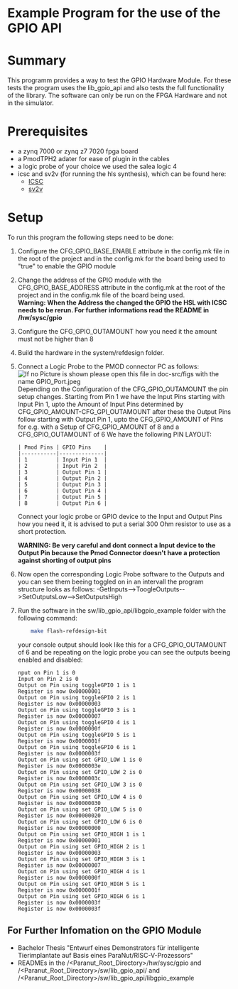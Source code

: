 # Example Program for the use of the GPIO API

# Summary

This programm provides a way to test the GPIO Hardware Module.
For these tests the program uses the lib_gpio_api and also tests the full functionality of the library.
The software can only be run on the FPGA Hardware and not in the simulator.

# Prerequisites

   - a zynq 7000 or zynq z7 7020 fpga board
   - a PmodTPH2 adater for ease of plugin in the cables 
   - a logic probe of your choice we used the salea logic 4
   - icsc and sv2v (for running the hls synthesis), which can be found here:
        - [ICSC](https://github.com/intel/systemc-compiler/wiki/Getting-started)
        - [sv2v](https://github.com/zachjs/sv2v/releases/tag/v0.0.10)


# Setup

To run this program the following steps need to be done:

1. Configure the CFG_GPIO_BASE_ENABLE attribute in the config.mk file in the root of the project and in the config.mk for the board being used to "true" to enable the GPIO module
2. Change the address of the GPIO module with the CFG_GPIO_BASE_ADDRESS attribute in the config.mk at the root of the project and in the config.mk file of the board being used.
    <br>**Warning: When the Address the changed the GPIO the HSL with ICSC needs to be rerun. For further informations read the README in /hw/sysc/gpio**
3. Configure the CFG_GPIO_OUTAMOUNT how you need it the amount must not be higher than 8 
4. Build the hardware in the system/refdesign folder.
5. Connect a Logic Probe to the PMOD connector PC as follows:
![If no Picture is shown please open this file in doc-src/figs with the name GPIO_Port.jpeg](../../../doc-src/figs/GPIO_Port.jpeg)
Depending on the Configuration of the CFG_GPIO_OUTAMOUNT the pin setup changes. 
Starting from Pin 1 we have the Input Pins starting with Input Pin 1, upto the Amount of Input Pins determined by CFG_GPIO_AMOUNT-CFG_GPI_OUTAMOUNT
after these the Output Pins follow starting with Output Pin 1, upto the CFG_GPIO_AMOUNT of Pins
<br/>for e.g. with a Setup of CFG_GPIO_AMOUNT of 8 and a CFG_GPIO_OUTAMOUNT of 6
We have the following PIN LAYOUT: 
    ```
    | Pmod Pins | GPIO Pins    |
    |-----------|--------------|
    | 1         | Input Pin 1  |
    | 2         | Input Pin 2  |
    | 3         | Output Pin 1 |
    | 4         | Output Pin 2 |
    | 5         | Output Pin 3 |
    | 6         | Output Pin 4 |
    | 7         | Output Pin 5 |
    | 8         | Output Pin 6 |
    ```
    Connect your logic probe or GPIO device to the Input and Output Pins how you need it, it is advised to put a serial 300 Ohm resistor to use as a short protection.

    **WARNING: Be very careful and dont connect a Input device to the Output Pin because the Pmod Connector doesn't have a protection against shorting of output pins**


6. Now open the corresponding Logic Probe software to the Outputs and you can see them beeing toggled on in an intervall the program structure looks as follows: 
-GetInputs-->ToogleOutputs-->SetOutputsLow-->SetOutputsHigh
7. Run the software in the sw/lib_gpio_api/libgpio_example folder with the following command:
    ```sh
        make flash-refdesign-bit
    ```

    your console output should look like this for a CFG_GPIO_OUTAMOUNT of 6 and be repeating on the logic probe you can see the outputs beeing enabled and disabled:

    ```
    nput on Pin 1 is 0
    Input on Pin 2 is 0
    Output on Pin using toggleGPIO 1 is 1
    Register is now 0x00000001
    Output on Pin using toggleGPIO 2 is 1
    Register is now 0x00000003
    Output on Pin using toggleGPIO 3 is 1
    Register is now 0x00000007
    Output on Pin using toggleGPIO 4 is 1
    Register is now 0x0000000f
    Output on Pin using toggleGPIO 5 is 1
    Register is now 0x0000001f
    Output on Pin using toggleGPIO 6 is 1
    Register is now 0x0000003f
    Output on Pin using set GPIO_LOW 1 is 0
    Register is now 0x0000003e
    Output on Pin using set GPIO_LOW 2 is 0
    Register is now 0x0000003c
    Output on Pin using set GPIO_LOW 3 is 0
    Register is now 0x00000038
    Output on Pin using set GPIO_LOW 4 is 0
    Register is now 0x00000030
    Output on Pin using set GPIO_LOW 5 is 0
    Register is now 0x00000020
    Output on Pin using set GPIO_LOW 6 is 0
    Register is now 0x00000000
    Output on Pin using set GPIO_HIGH 1 is 1
    Register is now 0x00000001
    Output on Pin using set GPIO_HIGH 2 is 1
    Register is now 0x00000003
    Output on Pin using set GPIO_HIGH 3 is 1
    Register is now 0x00000007
    Output on Pin using set GPIO_HIGH 4 is 1
    Register is now 0x0000000f
    Output on Pin using set GPIO_HIGH 5 is 1
    Register is now 0x0000001f
    Output on Pin using set GPIO_HIGH 6 is 1
    Register is now 0x0000003f
    Register is now 0x0000003f
    ```

## For Further Infomation on the GPIO Module
- Bachelor Thesis "Entwurf eines Demonstrators für intelligente Tierimplantate auf Basis eines ParaNut/RISC-V-Prozessors"
- READMEs in the /\<Paranut_Root_Directory\>/hw/sysc/gpio and /\<Paranut_Root_Directory\>/sw/lib_gpio_api/ and /\<Paranut_Root_Directory\>/sw/lib_gpio_api/libgpio_example
